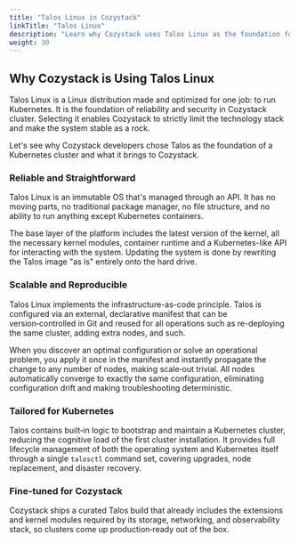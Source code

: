 ```yaml
---
title: "Talos Linux in Cozystack"
linkTitle: "Talos Linux"
description: "Learn why Cozystack uses Talos Linux as the foundation for its Kubernetes clusters. Discover the benefits of Talos Linux, including reliability, scalability, and Kubernetes optimization."
weight: 30
---
```


## Why Cozystack is Using Talos Linux
                                       
Talos Linux is a Linux distribution made and optimized for one job: to run Kubernetes.
It is the foundation of reliability and security in Cozystack cluster.
Selecting it enables Cozystack to strictly limit the technology stack and make the system stable as a rock.

Let's see why Cozystack developers chose Talos as the foundation of a Kubernetes cluster and what it brings to Cozystack.

### Reliable and Straightforward

Talos Linux is an immutable OS that's managed through an API.
It has no moving parts, no traditional package manager, no file structure, and no ability to run anything except Kubernetes containers.

The base layer of the platform includes the latest version of the kernel, all the necessary kernel modules, 
container runtime and a Kubernetes-like API for interacting with the system.
Updating the system is done by rewriting the Talos image "as is" entirely onto the hard drive.


### Scalable and Reproducible

Talos Linux implements the infrastructure-as-code principle.
Talos is configured via an external, declarative manifest that can be version‑controlled in Git and
reused for all operations such as re-deploying the same cluster, adding extra nodes, and such.

When you discover an optimal configuration or solve an operational problem,
you apply it once in the manifest and instantly propagate the change to any number of nodes, making scale‑out trivial.
All nodes automatically converge to exactly the same configuration, eliminating configuration drift and making troubleshooting deterministic.

### Tailored for Kubernetes

Talos contains built‑in logic to bootstrap and maintain a Kubernetes cluster, reducing the cognitive load of the first cluster installation.
It provides full lifecycle management of both the operating system and Kubernetes itself through a single `talosctl` command set, 
covering upgrades, node replacement, and disaster recovery.

### Fine‑tuned for Cozystack

Cozystack ships a curated Talos build that already includes the extensions and kernel modules required by its storage,
networking, and observability stack, so clusters come up production‑ready out of the box.